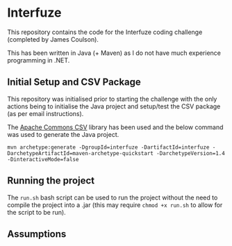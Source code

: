 # Interfuze

This repository contains the code for the Interfuze coding challenge (completed by James Coulson).

This has been written in Java (+ Maven) as I do not have much experience programming in .NET.

## Initial Setup and CSV Package

This repository was initialised prior to starting the challenge with the only actions being to initialise the Java project and setup/test the CSV package (as per email instructions).

The [Apache Commons CSV](https://commons.apache.org/proper/commons-csv/) library has been used and the below command was used to generate the Java project.

```
mvn archetype:generate -DgroupId=interfuze -DartifactId=interfuze -DarchetypeArtifactId=maven-archetype-quickstart -DarchetypeVersion=1.4 -DinteractiveMode=false
```

## Running the project

The `run.sh` bash script can be used to run the project without the need to compile the project into a .jar (this may require `chmod +x run.sh` to allow for the script to be run).

## Assumptions
